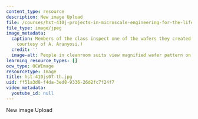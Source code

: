 ```yaml
---
content_type: resource
description: New image Upload
file: /courses/hst-410j-projects-in-microscale-engineering-for-the-life-sciences-spring-2007/ff51a3d8f4da3ed8933626d2fc7f24f7_hst-410js07-th.jpg
file_type: image/jpeg
image_metadata:
  caption: Members of the class inspect one of the wafers they created in lab. (Image
    courtesy of A. Aranyosi.)
  credit: ''
  image-alt: People in cleanroom suits view magnified wafer pattern on screen.
learning_resource_types: []
ocw_type: OCWImage
resourcetype: Image
title: hst-410js07-th.jpg
uid: ff51a3d8-f4da-3ed8-9336-26d2fc7f24f7
video_metadata:
  youtube_id: null
---
```

New image Upload

